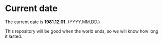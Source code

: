 # Current date

The current date is **1981.12.01.** (YYYY.MM.DD.)

This repository will be good when the world ends, so we will know how long it lasted.